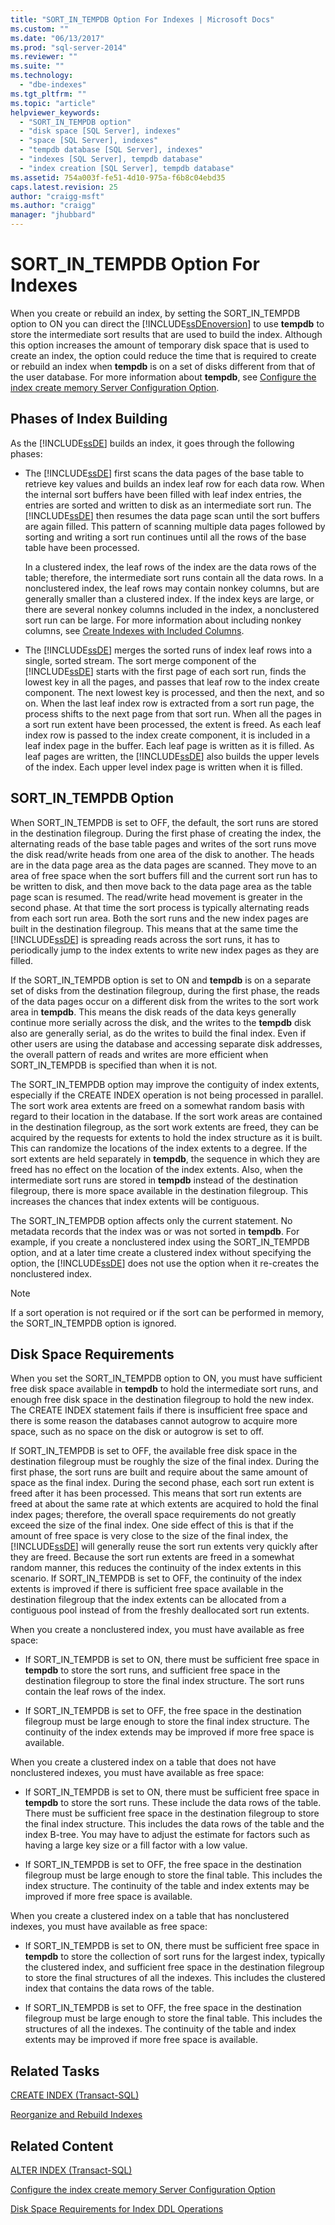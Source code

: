 ```yaml
---
title: "SORT_IN_TEMPDB Option For Indexes | Microsoft Docs"
ms.custom: ""
ms.date: "06/13/2017"
ms.prod: "sql-server-2014"
ms.reviewer: ""
ms.suite: ""
ms.technology: 
  - "dbe-indexes"
ms.tgt_pltfrm: ""
ms.topic: "article"
helpviewer_keywords: 
  - "SORT_IN_TEMPDB option"
  - "disk space [SQL Server], indexes"
  - "space [SQL Server], indexes"
  - "tempdb database [SQL Server], indexes"
  - "indexes [SQL Server], tempdb database"
  - "index creation [SQL Server], tempdb database"
ms.assetid: 754a003f-fe51-4d10-975a-f6b8c04ebd35
caps.latest.revision: 25
author: "craigg-msft"
ms.author: "craigg"
manager: "jhubbard"
---
```

# SORT_IN_TEMPDB Option For Indexes
  When you create or rebuild an index, by setting the SORT_IN_TEMPDB option to ON you can direct the [!INCLUDE[ssDEnoversion](../includes/ssdenoversion-md.md)] to use **tempdb** to store the intermediate sort results that are used to build the index. Although this option increases the amount of temporary disk space that is used to create an index, the option could reduce the time that is required to create or rebuild an index when **tempdb** is on a set of disks different from that of the user database. For more information about **tempdb**, see [Configure the index create memory Server Configuration Option](../../2014/database-engine/configure-the-index-create-memory-server-configuration-option.md).  
  
## Phases of Index Building  
 As the [!INCLUDE[ssDE](../includes/ssde-md.md)] builds an index, it goes through the following phases:  
  
-   The [!INCLUDE[ssDE](../includes/ssde-md.md)] first scans the data pages of the base table to retrieve key values and builds an index leaf row for each data row. When the internal sort buffers have been filled with leaf index entries, the entries are sorted and written to disk as an intermediate sort run. The [!INCLUDE[ssDE](../includes/ssde-md.md)] then resumes the data page scan until the sort buffers are again filled. This pattern of scanning multiple data pages followed by sorting and writing a sort run continues until all the rows of the base table have been processed.  
  
     In a clustered index, the leaf rows of the index are the data rows of the table; therefore, the intermediate sort runs contain all the data rows. In a nonclustered index, the leaf rows may contain nonkey columns, but are generally smaller than a clustered index. If the index keys are large, or there are several nonkey columns included in the index, a nonclustered sort run can be large. For more information about including nonkey columns, see [Create Indexes with Included Columns](../../2014/database-engine/create-indexes-with-included-columns.md).  
  
-   The [!INCLUDE[ssDE](../includes/ssde-md.md)] merges the sorted runs of index leaf rows into a single, sorted stream. The sort merge component of the [!INCLUDE[ssDE](../includes/ssde-md.md)] starts with the first page of each sort run, finds the lowest key in all the pages, and passes that leaf row to the index create component. The next lowest key is processed, and then the next, and so on. When the last leaf index row is extracted from a sort run page, the process shifts to the next page from that sort run. When all the pages in a sort run extent have been processed, the extent is freed. As each leaf index row is passed to the index create component, it is included in a leaf index page in the buffer. Each leaf page is written as it is filled. As leaf pages are written, the [!INCLUDE[ssDE](../includes/ssde-md.md)] also builds the upper levels of the index. Each upper level index page is written when it is filled.  
  
## SORT_IN_TEMPDB Option  
 When SORT_IN_TEMPDB is set to OFF, the default, the sort runs are stored in the destination filegroup. During the first phase of creating the index, the alternating reads of the base table pages and writes of the sort runs move the disk read/write heads from one area of the disk to another. The heads are in the data page area as the data pages are scanned. They move to an area of free space when the sort buffers fill and the current sort run has to be written to disk, and then move back to the data page area as the table page scan is resumed. The read/write head movement is greater in the second phase. At that time the sort process is typically alternating reads from each sort run area. Both the sort runs and the new index pages are built in the destination filegroup. This means that at the same time the [!INCLUDE[ssDE](../includes/ssde-md.md)] is spreading reads across the sort runs, it has to periodically jump to the index extents to write new index pages as they are filled.  
  
 If the SORT_IN_TEMPDB option is set to ON and **tempdb** is on a separate set of disks from the destination filegroup, during the first phase, the reads of the data pages occur on a different disk from the writes to the sort work area in **tempdb**. This means the disk reads of the data keys generally continue more serially across the disk, and the writes to the **tempdb** disk also are generally serial, as do the writes to build the final index. Even if other users are using the database and accessing separate disk addresses, the overall pattern of reads and writes are more efficient when SORT_IN_TEMPDB is specified than when it is not.  
  
 The SORT_IN_TEMPDB option may improve the contiguity of index extents, especially if the CREATE INDEX operation is not being processed in parallel. The sort work area extents are freed on a somewhat random basis with regard to their location in the database. If the sort work areas are contained in the destination filegroup, as the sort work extents are freed, they can be acquired by the requests for extents to hold the index structure as it is built. This can randomize the locations of the index extents to a degree. If the sort extents are held separately in **tempdb**, the sequence in which they are freed has no effect on the location of the index extents. Also, when the intermediate sort runs are stored in **tempdb** instead of the destination filegroup, there is more space available in the destination filegroup. This increases the chances that index extents will be contiguous.  
  
 The SORT_IN_TEMPDB option affects only the current statement. No metadata records that the index was or was not sorted in **tempdb**. For example, if you create a nonclustered index using the SORT_IN_TEMPDB option, and at a later time create a clustered index without specifying the option, the [!INCLUDE[ssDE](../includes/ssde-md.md)] does not use the option when it re-creates the nonclustered index.  
  
> [!NOTE]  
>  If a sort operation is not required or if the sort can be performed in memory, the SORT_IN_TEMPDB option is ignored.  
  
## Disk Space Requirements  
 When you set the SORT_IN_TEMPDB option to ON, you must have sufficient free disk space available in **tempdb** to hold the intermediate sort runs, and enough free disk space in the destination filegroup to hold the new index. The CREATE INDEX statement fails if there is insufficient free space and there is some reason the databases cannot autogrow to acquire more space, such as no space on the disk or autogrow is set to off.  
  
 If SORT_IN_TEMPDB is set to OFF, the available free disk space in the destination filegroup must be roughly the size of the final index. During the first phase, the sort runs are built and require about the same amount of space as the final index. During the second phase, each sort run extent is freed after it has been processed. This means that sort run extents are freed at about the same rate at which extents are acquired to hold the final index pages; therefore, the overall space requirements do not greatly exceed the size of the final index. One side effect of this is that if the amount of free space is very close to the size of the final index, the [!INCLUDE[ssDE](../includes/ssde-md.md)] will generally reuse the sort run extents very quickly after they are freed. Because the sort run extents are freed in a somewhat random manner, this reduces the continuity of the index extents in this scenario. If SORT_IN_TEMPDB is set to OFF, the continuity of the index extents is improved if there is sufficient free space available in the destination filegroup that the index extents can be allocated from a contiguous pool instead of from the freshly deallocated sort run extents.  
  
 When you create a nonclustered index, you must have available as free space:  
  
-   If SORT_IN_TEMPDB is set to ON, there must be sufficient free space in **tempdb** to store the sort runs, and sufficient free space in the destination filegroup to store the final index structure. The sort runs contain the leaf rows of the index.  
  
-   If SORT_IN_TEMPDB is set to OFF, the free space in the destination filegroup must be large enough to store the final index structure. The continuity of the index extends may be improved if more free space is available.  
  
 When you create a clustered index on a table that does not have nonclustered indexes, you must have available as free space:  
  
-   If SORT_IN_TEMPDB is set to ON, there must be sufficient free space in **tempdb** to store the sort runs. These include the data rows of the table. There must be sufficient free space in the destination filegroup to store the final index structure. This includes the data rows of the table and the index B-tree. You may have to adjust the estimate for factors such as having a large key size or a fill factor with a low value.  
  
-   If SORT_IN_TEMPDB is set to OFF, the free space in the destination filegroup must be large enough to store the final table. This includes the index structure. The continuity of the table and index extents may be improved if more free space is available.  
  
 When you create a clustered index on a table that has nonclustered indexes, you must have available as free space:  
  
-   If SORT_IN_TEMPDB is set to ON, there must be sufficient free space in **tempdb** to store the collection of sort runs for the largest index, typically the clustered index, and sufficient free space in the destination filegroup to store the final structures of all the indexes. This includes the clustered index that contains the data rows of the table.  
  
-   If SORT_IN_TEMPDB is set to OFF, the free space in the destination filegroup must be large enough to store the final table. This includes the structures of all the indexes. The continuity of the table and index extents may be improved if more free space is available.  
  
## Related Tasks  
 [CREATE INDEX &#40;Transact-SQL&#41;](~/t-sql/statements/create-index-transact-sql.md)  
  
 [Reorganize and Rebuild Indexes](../../2014/database-engine/reorganize-and-rebuild-indexes.md)  
  
## Related Content  
 [ALTER INDEX &#40;Transact-SQL&#41;](~/t-sql/statements/alter-index-transact-sql.md)  
  
 [Configure the index create memory Server Configuration Option](../../2014/database-engine/configure-the-index-create-memory-server-configuration-option.md)  
  
 [Disk Space Requirements for Index DDL Operations](../../2014/database-engine/disk-space-requirements-for-index-ddl-operations.md)  
  
  